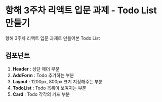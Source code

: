 # 항해 3주차 리액트 입문 과제 - Todo List 만들기
항해 3주차 리액트 입문 과제로 만들어본 Todo List
## 컴포넌트
1. <b>Header</b> : 상단 헤더 부분
2. <b>AddForm</b> : Todo 추가하는 부분
3. <b>Layout</b> : 1200px, 800px 크기 지정해주는 부분
4. <b>TodoList</b> : Todo 목록이 보여지는 부분
5. <b>Card</b> : Todo 각각의 카드 부분

